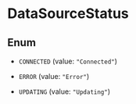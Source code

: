 

# DataSourceStatus

## Enum


* `CONNECTED` (value: `"Connected"`)

* `ERROR` (value: `"Error"`)

* `UPDATING` (value: `"Updating"`)



